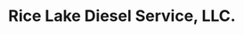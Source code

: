 ---
title: "Rice Lake Diesel Service, LLC."
url: /rice-lake/rice-lake-diesel-service-llc/
shop: car repair
---